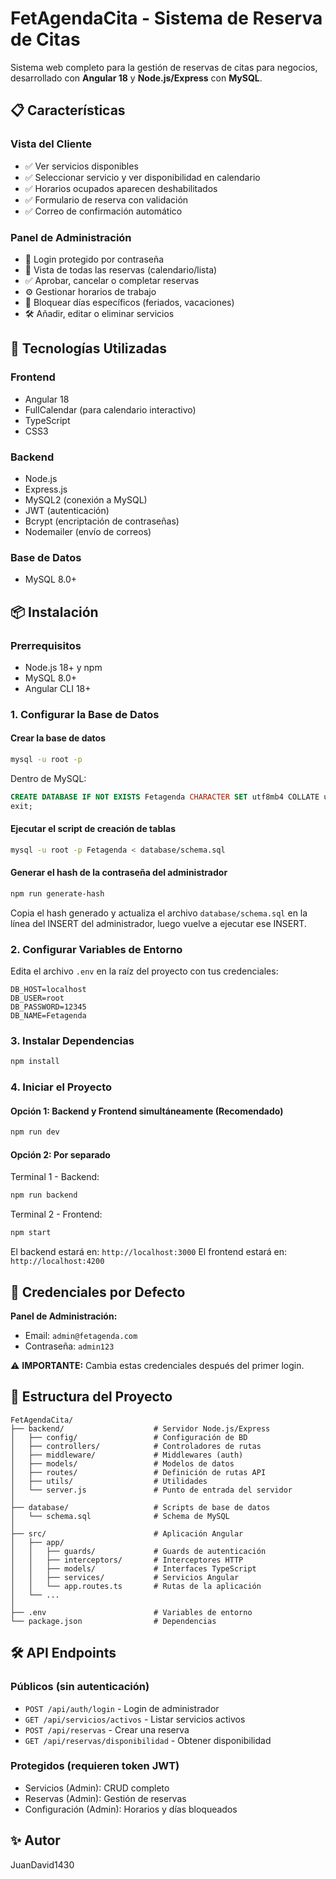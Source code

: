 # FetAgendaCita - Sistema de Reserva de Citas

Sistema web completo para la gestión de reservas de citas para negocios, desarrollado con **Angular 18** y **Node.js/Express** con **MySQL**.

## 📋 Características

### Vista del Cliente
- ✅ Ver servicios disponibles
- ✅ Seleccionar servicio y ver disponibilidad en calendario
- ✅ Horarios ocupados aparecen deshabilitados
- ✅ Formulario de reserva con validación
- ✅ Correo de confirmación automático

### Panel de Administración
- 🔐 Login protegido por contraseña
- 📅 Vista de todas las reservas (calendario/lista)
- ✅ Aprobar, cancelar o completar reservas
- ⚙️ Gestionar horarios de trabajo
- 🚫 Bloquear días específicos (feriados, vacaciones)
- 🛠️ Añadir, editar o eliminar servicios

## 🚀 Tecnologías Utilizadas

### Frontend
- Angular 18
- FullCalendar (para calendario interactivo)
- TypeScript
- CSS3

### Backend
- Node.js
- Express.js
- MySQL2 (conexión a MySQL)
- JWT (autenticación)
- Bcrypt (encriptación de contraseñas)
- Nodemailer (envío de correos)

### Base de Datos
- MySQL 8.0+

## 📦 Instalación

### Prerrequisitos
- Node.js 18+ y npm
- MySQL 8.0+
- Angular CLI 18+

### 1. Configurar la Base de Datos

#### Crear la base de datos
```bash
mysql -u root -p
```

Dentro de MySQL:
```sql
CREATE DATABASE IF NOT EXISTS Fetagenda CHARACTER SET utf8mb4 COLLATE utf8mb4_unicode_ci;
exit;
```

#### Ejecutar el script de creación de tablas
```bash
mysql -u root -p Fetagenda < database/schema.sql
```

#### Generar el hash de la contraseña del administrador
```bash
npm run generate-hash
```

Copia el hash generado y actualiza el archivo `database/schema.sql` en la línea del INSERT del administrador, luego vuelve a ejecutar ese INSERT.

### 2. Configurar Variables de Entorno

Edita el archivo `.env` en la raíz del proyecto con tus credenciales:

```env
DB_HOST=localhost
DB_USER=root
DB_PASSWORD=12345
DB_NAME=Fetagenda
```

### 3. Instalar Dependencias

```bash
npm install
```

### 4. Iniciar el Proyecto

#### Opción 1: Backend y Frontend simultáneamente (Recomendado)
```bash
npm run dev
```

#### Opción 2: Por separado

Terminal 1 - Backend:
```bash
npm run backend
```

Terminal 2 - Frontend:
```bash
npm start
```

El backend estará en: `http://localhost:3000`
El frontend estará en: `http://localhost:4200`

## 🔑 Credenciales por Defecto

**Panel de Administración:**
- Email: `admin@fetagenda.com`
- Contraseña: `admin123`

⚠️ **IMPORTANTE:** Cambia estas credenciales después del primer login.

## 📂 Estructura del Proyecto

```
FetAgendaCita/
├── backend/                    # Servidor Node.js/Express
│   ├── config/                 # Configuración de BD
│   ├── controllers/            # Controladores de rutas
│   ├── middleware/             # Middlewares (auth)
│   ├── models/                 # Modelos de datos
│   ├── routes/                 # Definición de rutas API
│   ├── utils/                  # Utilidades
│   └── server.js               # Punto de entrada del servidor
│
├── database/                   # Scripts de base de datos
│   └── schema.sql              # Schema de MySQL
│
├── src/                        # Aplicación Angular
│   ├── app/
│   │   ├── guards/             # Guards de autenticación
│   │   ├── interceptors/       # Interceptores HTTP
│   │   ├── models/             # Interfaces TypeScript
│   │   ├── services/           # Servicios Angular
│   │   └── app.routes.ts       # Rutas de la aplicación
│   └── ...
│
├── .env                        # Variables de entorno
└── package.json                # Dependencias
```

## 🛠️ API Endpoints

### Públicos (sin autenticación)
- `POST /api/auth/login` - Login de administrador
- `GET /api/servicios/activos` - Listar servicios activos
- `POST /api/reservas` - Crear una reserva
- `GET /api/reservas/disponibilidad` - Obtener disponibilidad

### Protegidos (requieren token JWT)
- Servicios (Admin): CRUD completo
- Reservas (Admin): Gestión de reservas
- Configuración (Admin): Horarios y días bloqueados

## ✨ Autor

JuanDavid1430
